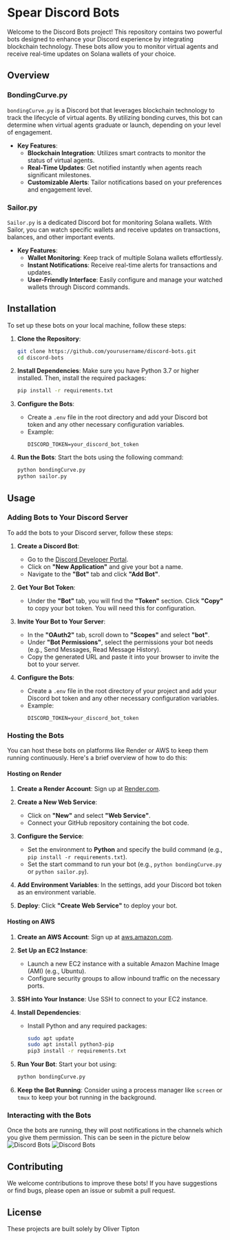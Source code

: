 # Spear Discord Bots

Welcome to the Discord Bots project! This repository contains two powerful bots designed to enhance your Discord experience by integrating blockchain technology. These bots allow you to monitor virtual agents and receive real-time updates on Solana wallets of your choice.

## Overview

### BondingCurve.py

`bondingCurve.py` is a Discord bot that leverages blockchain technology to track the lifecycle of virtual agents. By utilizing bonding curves, this bot can determine when virtual agents graduate or launch, depending on your level of engagement. 

- **Key Features**:
  - **Blockchain Integration**: Utilizes smart contracts to monitor the status of virtual agents.
  - **Real-Time Updates**: Get notified instantly when agents reach significant milestones.
  - **Customizable Alerts**: Tailor notifications based on your preferences and engagement level.

### Sailor.py

`Sailor.py` is a dedicated Discord bot for monitoring Solana wallets. With Sailor, you can watch specific wallets and receive updates on transactions, balances, and other important events.

- **Key Features**:
  - **Wallet Monitoring**: Keep track of multiple Solana wallets effortlessly.
  - **Instant Notifications**: Receive real-time alerts for transactions and updates.
  - **User-Friendly Interface**: Easily configure and manage your watched wallets through Discord commands.

## Installation

To set up these bots on your local machine, follow these steps:

1. **Clone the Repository**:
   ```bash
   git clone https://github.com/yourusername/discord-bots.git
   cd discord-bots
   ```

2. **Install Dependencies**:
   Make sure you have Python 3.7 or higher installed. Then, install the required packages:
   ```bash
   pip install -r requirements.txt
   ```

3. **Configure the Bots**:
   - Create a `.env` file in the root directory and add your Discord bot token and any other necessary configuration variables.
   - Example:
     ```
     DISCORD_TOKEN=your_discord_bot_token
     ```

4. **Run the Bots**:
   Start the bots using the following command:
   ```bash
   python bondingCurve.py
   python sailor.py
   ```

## Usage

### Adding Bots to Your Discord Server

To add the bots to your Discord server, follow these steps:

1. **Create a Discord Bot**:
   - Go to the [Discord Developer Portal](https://discord.com/developers/applications).
   - Click on **"New Application"** and give your bot a name.
   - Navigate to the **"Bot"** tab and click **"Add Bot"**.

2. **Get Your Bot Token**:
   - Under the **"Bot"** tab, you will find the **"Token"** section. Click **"Copy"** to copy your bot token. You will need this for configuration.

3. **Invite Your Bot to Your Server**:
   - In the **"OAuth2"** tab, scroll down to **"Scopes"** and select **"bot"**.
   - Under **"Bot Permissions"**, select the permissions your bot needs (e.g., Send Messages, Read Message History).
   - Copy the generated URL and paste it into your browser to invite the bot to your server.

4. **Configure the Bots**:
   - Create a `.env` file in the root directory of your project and add your Discord bot token and any other necessary configuration variables.
   - Example:
     ```
     DISCORD_TOKEN=your_discord_bot_token
     ```

### Hosting the Bots

You can host these bots on platforms like Render or AWS to keep them running continuously. Here's a brief overview of how to do this:

#### Hosting on Render

1. **Create a Render Account**: Sign up at [Render.com](https://render.com/).

2. **Create a New Web Service**:
   - Click on **"New"** and select **"Web Service"**.
   - Connect your GitHub repository containing the bot code.

3. **Configure the Service**:
   - Set the environment to **Python** and specify the build command (e.g., `pip install -r requirements.txt`).
   - Set the start command to run your bot (e.g., `python bondingCurve.py` or `python sailor.py`).

4. **Add Environment Variables**: In the settings, add your Discord bot token as an environment variable.

5. **Deploy**: Click **"Create Web Service"** to deploy your bot.

#### Hosting on AWS

1. **Create an AWS Account**: Sign up at [aws.amazon.com](https://aws.amazon.com/).

2. **Set Up an EC2 Instance**:
   - Launch a new EC2 instance with a suitable Amazon Machine Image (AMI) (e.g., Ubuntu).
   - Configure security groups to allow inbound traffic on the necessary ports.

3. **SSH into Your Instance**: Use SSH to connect to your EC2 instance.

4. **Install Dependencies**:
   - Install Python and any required packages:
     ```bash
     sudo apt update
     sudo apt install python3-pip
     pip3 install -r requirements.txt
     ```

5. **Run Your Bot**: Start your bot using:
   ```bash
   python bondingCurve.py
   ```

6. **Keep the Bot Running**: Consider using a process manager like `screen` or `tmux` to keep your bot running in the background.

### Interacting with the Bots

Once the bots are running, they will post notifications in the channels which you give them permission.  This can be seen in the picture below
![Discord Bots](./pic.png)
![Discord Bots](./pic2.png)
## Contributing

We welcome contributions to improve these bots! If you have suggestions or find bugs, please open an issue or submit a pull request.

## License

These projects are built solely by Oliver Tipton